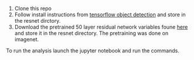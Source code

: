 
1. Clone this repo
1. Follow install instructions from [tensorflow object detection](https://github.com/tensorflow/models/blob/master/research/object_detection/g3doc/installation.md) and store in the resnet dirctory. 
1. Download the pretrained 50 layer residual network variables foune [here](https://arxiv.org/abs/1512.03385) and store it in the resnet directory. The pretraining was done on imagenet. 

To run the analysis launch the jupyter notebook and run the commands.
